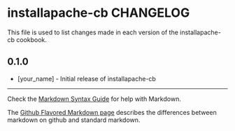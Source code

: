 # installapache-cb CHANGELOG

This file is used to list changes made in each version of the installapache-cb cookbook.

## 0.1.0
- [your_name] - Initial release of installapache-cb

- - -
Check the [Markdown Syntax Guide](http://daringfireball.net/projects/markdown/syntax) for help with Markdown.

The [Github Flavored Markdown page](http://github.github.com/github-flavored-markdown/) describes the differences between markdown on github and standard markdown.
